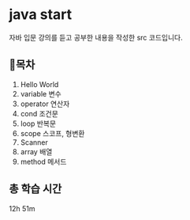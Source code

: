 # java start
자바 입문 강의를 듣고 공부한 내용을 작성한 src 코드입니다.

## 📝목차
1. Hello World
2. variable 변수
3. operator 연산자
4. cond 조건문
5. loop 반복문
6. scope 스코프, 형변환
7. Scanner
8. array 배열
9. method 메서드

## 총 학습 시간
12h 51m

